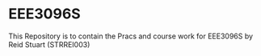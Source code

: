 # EEE3096S

This Repository is to contain the Pracs and course work for EEE3096S by Reid Stuart (STRREI003)

